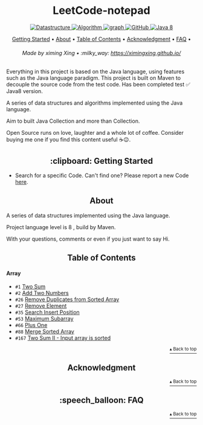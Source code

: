 <h1 id="title" align="center">LeetCode-notepad</h1>

<p align="center">
    <a href="#DataStructure">
        <img src="https://img.shields.io/badge/Content-Datastructure-orange" alt="Datastructure">
    </a>
    <a href="#Algorithm">
        <img src="https://img.shields.io/badge/Content-Algorithm-orange" alt="Algorithm">
    </a>
    <a href="#GraphTheory">
        <img src="https://img.shields.io/badge/Content-graph-orange" alt="graph">
    </a>
    <a href="http://www.apache.org/licenses/">
        <img src="https://img.shields.io/badge/license-Apache-blue" alt="GitHub">
    </a>
    <a href="https://www.oracle.com/technetwork/java/javase/downloads/index-jsp-138363.html">
        <img src="https://img.shields.io/badge/Java-8-blue" alt="Java 8">
    </a>
</p>
 
<p align="center">
    <a href="#clipboard-getting-started">Getting Started</a> •
    <a href="#about">About</a> •
    <a href="#table-of-contents">Table of Contents</a> •
    <a href="#acknowledgment">Acknowledgment</a> •
    <a href="#speech_balloon-faq">FAQ</a> •
</p>

<h6 align="center">Made by ximing Xing • :milky_way: 
<a href="https://ximingxing.github.io/">https://ximingxing.github.io/</a>
</h6>

Everything in this project is based on the Java language, using features such as the Java language paradigm.
This project is built on Maven to decouple the source code from the test code.
Has been completed test ✅ Java8 version.

A series of data structures and algorithms implemented using the Java language.

Aim to built Java Collection and more than Collection.

Open Source runs on love, laughter and a whole lot of coffee. Consider buying me one if you find this content useful ☕️😉.

<h2 align="center">:clipboard: Getting Started</h2>

- Search for a specific Code. Can't find one? Please report a new Code [here](https://github.com/ximingxing/LeetCode-notepad/issues).

<h2 align="center">About</h2>

A series of data structures implemented using the Java language.

Project language level is 8 , build by Maven.

With your questions, comments or even if you just want to say Hi.

<h2 align="center">Table of Contents</h2>

#### Array
* `#1`   [Two Sum](https://github.com/ximingxing/LeetCode-notepad/tree/master/1-Two-Sum/src)
* `#2`   [Add Two Numbers](https://github.com/ximingxing/LeetCode-notepad/tree/master/2-Add-Two-Numbers/src)
* `#26`  [Remove Duplicates from Sorted Array](https://github.com/ximingxing/LeetCode-notepad/tree/master/26-Remove-Duplicates-from-Sorted-Array/src)
* `#27`  [Remove Element](https://github.com/ximingxing/LeetCode-notepad/tree/master/27-Remove-Element/src)
* `#35`  [Search Insert Position](https://github.com/ximingxing/LeetCode-notepad/tree/master/35-Search-Insert-Position/src)
* `#53`  [Maximum Subarray](https://github.com/ximingxing/LeetCode-notepad/tree/master/53-Maximum-Subarray/src)
* `#66`  [Plus One](https://github.com/ximingxing/LeetCode-notepad/tree/master/66-Plus-One/src)
* `#88`  [Merge Sorted Array](https://github.com/ximingxing/LeetCode-notepad/tree/master/88-Merge-Sorted-Array/src)
* `#167` [Two Sum II - Input array is sorted](https://github.com/ximingxing/LeetCode-notepad/tree/master/167-Two-Sum-II-Input-array-is-sorted/src)

<p align="right"><a href="#title"><sup>▴ Back to top</sup></a></p>

<h2 align="center">Acknowledgment</h2>

<p align="right"><a href="#title"><sup>▴ Back to top</sup></a></p>

<h2 align="center">:speech_balloon: FAQ</h2>
<p align="right"><a href="#title"><sup>▴ Back to top</sup></a></p>
